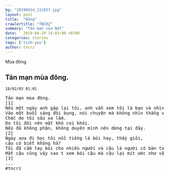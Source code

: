 ```yaml
---
bg: "20190414_111657.jpg"
layout: post
title:  "Đông"
crawlertitle: "TNCRZ"
summary: "Tản mạn của Nốt"
date:   2019-04-29 14:03:00 +0700
categories: stories
tags: ['tinh-yeu']
author: tncrz
---
```

Mùa đông

## Tản mạn mùa đông.
`18/02/03 01:01`
<pre>
Tản mạn mùa đông.
[1]
Nếu một ngày anh gặp lại tôi, anh vẫn xem tôi là bạn và nhìn tôi chứ?
Vào một buổi sáng đói bụng, nói chuyện mà không nhìn thẳng vào mắt mắt tôi.
Chắc do tôi xấu xa lắm.
Do tôi đói nên mặt khó coi khôi.
Nếu đã không phận, không duyên mình nên dừng tại đây.
[2]
Ngày xưa đi học tôi nổi tiếng là bói hay, thầy giỏi,
cậu có biết không hả? 
Tôi đã cầm tay bói cho nhiều người và cậu là người có bàn tay ẩm ướt nhất tôi từng biết.
Mắt cậu cũng vậy sao t xem bói cậu mà cậu lại mít ước như vậy?
[3]
...
#tncrz
</pre>